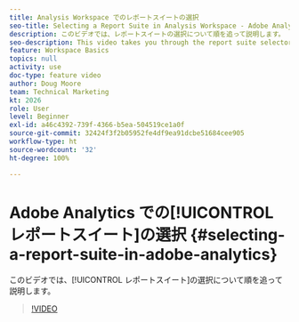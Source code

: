 ```yaml
---
title: Analysis Workspace でのレポートスイートの選択
seo-title: Selecting a Report Suite in Analysis Workspace - Adobe Analytics
description: このビデオでは、レポートスイートの選択について順を追って説明します。
seo-description: This video takes you through the report suite selector. - Adobe Analytics
feature: Workspace Basics
topics: null
activity: use
doc-type: feature video
author: Doug Moore
team: Technical Marketing
kt: 2026
role: User
level: Beginner
exl-id: a46c4392-739f-4366-b5ea-504519ce1a0f
source-git-commit: 32424f3f2b05952fe4df9ea91dcbe51684cee905
workflow-type: ht
source-wordcount: '32'
ht-degree: 100%

---
```


# Adobe Analytics での[!UICONTROL レポートスイート]の選択 {#selecting-a-report-suite-in-adobe-analytics}

このビデオでは、[!UICONTROL レポートスイート]の選択について順を追って説明します。

>[!VIDEO](https://video.tv.adobe.com/v/23967/?quality=12)
